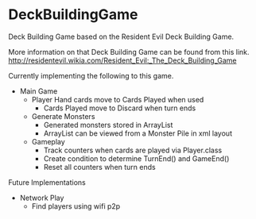 # DeckBuildingGame

Deck Building Game based on the Resident Evil Deck Building Game.

More information on that Deck Building Game can be found from this link.
http://residentevil.wikia.com/Resident_Evil:_The_Deck_Building_Game

Currently implementing the following to this game.
* Main Game
  * Player Hand cards move to Cards Played when used
    * Cards Played move to Discard when turn ends
  * Generate Monsters
    * Generated monsters stored in ArrayList
    * ArrayList can be viewed from a Monster Pile in xml layout
  * Gameplay
    * Track counters when cards are played via Player.class
    * Create condition to determine TurnEnd() and GameEnd()
    * Reset all counters when turn ends

Future Implementations
* Network Play
  * Find players using wifi p2p

